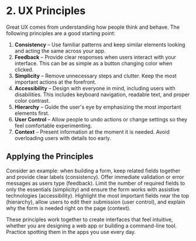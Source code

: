 # 2. UX Principles

Great UX comes from understanding how people think and behave. The following principles are a good starting point:

1. **Consistency** – Use familiar patterns and keep similar elements looking and acting the same across your app.
2. **Feedback** – Provide clear responses when users interact with your interface. This can be as simple as a button changing color when clicked.
3. **Simplicity** – Remove unnecessary steps and clutter. Keep the most important actions at the forefront.
4. **Accessibility** – Design with everyone in mind, including users with disabilities. This includes keyboard navigation, readable text, and proper color contrast.
5. **Hierarchy** – Guide the user's eye by emphasizing the most important elements first.
6. **User Control** – Allow people to undo actions or change settings so they feel comfortable experimenting.
7. **Context** – Present information at the moment it is needed. Avoid overloading users with details too early.

## Applying the Principles

Consider an example: when building a form, keep related fields together and provide clear labels (consistency). Offer immediate validation or error messages as users type (feedback). Limit the number of required fields to only the essentials (simplicity) and ensure the form works with assistive technologies (accessibility). Highlight the most important fields near the top (hierarchy), allow users to edit their submission (user control), and explain why the form is needed right on the page (context).

These principles work together to create interfaces that feel intuitive, whether you are designing a web app or building a command-line tool. Practice spotting them in the apps you use every day.
